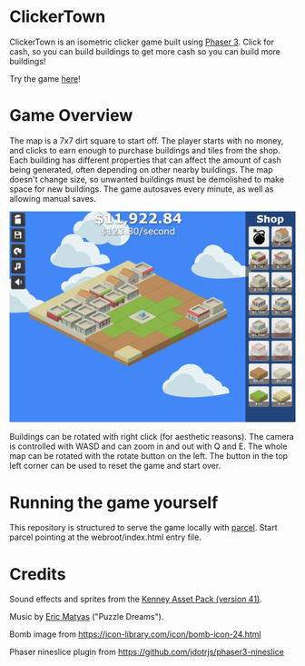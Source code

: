 # ClickerTown
ClickerTown is an isometric clicker game built using [Phaser 3](https://phaser.io/). Click for cash, so you can build buildings to get more cash so you can build more buildings!

Try the game [here](https://robocrow.itch.io/clickertown)!

# Game Overview
The map is a 7x7 dirt square to start off. The player starts with no money, and clicks to earn enough to purchase buildings and tiles from the shop. Each building has different properties that can affect the amount of cash being generated, often depending on other nearby buildings. The map doesn't change size, so unwanted buildings must be demolished to make space for new buildings. The game autosaves every minute, as well as allowing manual saves.

![MainGame](screenshots/main_game.png?raw=true)

Buildings can be rotated with right click (for aesthetic reasons). The camera is controlled with WASD and can zoom in and out with Q and E. The whole map can be rotated with the rotate button on the left. The button in the top left corner can be used to reset the game and start over.

# Running the game yourself
This repository is structured to serve the game locally with [parcel](https://parceljs.org/getting_started.html). Start parcel pointing at the webroot/index.html entry file.

# Credits
Sound effects and sprites from the [Kenney Asset Pack (version 41)](https://www.kenney.nl).

Music by [Eric Matyas](https://www.soundimage.org) ("Puzzle Dreams").

Bomb image from https://icon-library.com/icon/bomb-icon-24.html

Phaser nineslice plugin from https://github.com/jdotrjs/phaser3-nineslice
